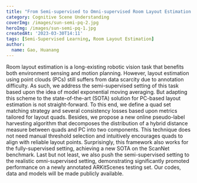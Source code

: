 ```yaml
---
title: "From Semi-supervised to Omni-supervised Room Layout Estimation Using Point Clouds"
category: Cognitive Scene Understanding
coverImg: /images/sun-semi-pq-2.jpg
heroImg: /images/sun-semi-pq-1.jpg
createdAt: '2023-03-30T14:11'
tags: [Semi-Supervised Learning, Room Layout Estimation]
author:
  name: Gao, Huanang
---
```


Room layout estimation is a long-existing robotic vision task that benefits both environment sensing and motion planning. However, layout estimation using point clouds (PCs) still suffers from data scarcity due to annotation difficulty. As such, we address the semi-supervised setting of this task based upon the idea of model exponential moving averaging. But adapting this scheme to the state-of-the-art (SOTA) solution for PC-based layout estimation is not straight-forward. To this end, we define a quad set matching strategy and several consistency losses based upon metrics tailored for layout quads. Besides, we propose a new online pseudo-label harvesting algorithm that decomposes the distribution of a hybrid distance measure between quads and PC into two components. This technique does not need manual threshold selection and intuitively encourages quads to align with reliable layout points. Surprisingly, this framework also works for the fully-supervised setting, achieving a new SOTA on the ScanNet benchmark. Last but not least, we also push the semi-supervised setting to the realistic omni-supervised setting, demonstrating significantly promoted performance on a newly annotated ARKitScenes testing set. Our codes, data and models will be made publicly available.